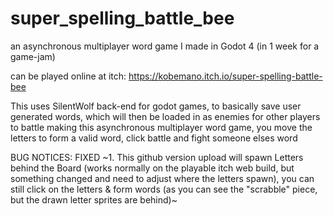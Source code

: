# super_spelling_battle_bee
an asynchronous multiplayer word game I made in Godot 4 (in 1 week for a game-jam)

can be played online at itch: https://kobemano.itch.io/super-spelling-battle-bee

This uses SilentWolf back-end for godot games, to basically save user generated words, which will then be loaded in as enemies for other players to battle
making this asynchronous multiplayer word game, you move the letters to form a valid word, click battle and fight someone elses word


BUG NOTICES:
 FIXED ~1. This github version upload will spawn Letters behind the Board (works normally on the playable itch web build, but something changed and need to adjust where the letters spawn), you can still click on the letters & form words (as you can see the "scrabble" piece, but the drawn letter sprites are behind)~
